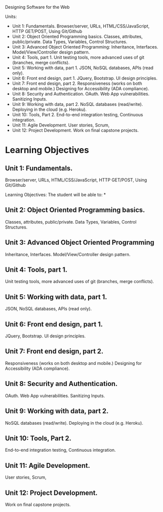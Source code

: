 
Designing Software for the Web

Units:

* Unit 1: Fundamentals.  Browser/server, URLs, HTML/CSS/JavaScript, HTTP GET/POST, Using Git/Github
* Unit 2: Object Oriented Programming basics.  Classes, attributes, public/private.   Data Types, Variables, Control Structures.
* Unit 3: Advanced Object Oriented Programming: Inheritance, Interfaces.   Model/View/Controller design pattern.
* Unit 4: Tools, part 1.  Unit testing tools, more advanced uses of git (branches, merge conflicts).
* Unit 5: Working with data, part 1.  JSON, NoSQL databases, APIs (read only).
* Unit 6: Front end design, part 1.   JQuery, Bootstrap.  UI design principles.  
* Unit 7: Front end design, part 2.   Responsiveness (works on both desktop and mobile.) Designing for Accessibility (ADA compliance).
* Unit 8: Security and Authentication.  OAuth.  Web App vulnerabilities.  Sanitizing Inputs.
* Unit 9: Working with data, part 2.   NoSQL databases (read/write). Deploying in the cloud (e.g. Heroku).
* Unit 10: Tools, Part 2.   End-to-end integration testing, Continuous integration.
* Unit 11: Agile Development.    User stories, Scrum, 
* Unit 12: Project Development.  Work on final capstone projects.


# Learning Objectives

## Unit 1: Fundamentals.  

Browser/server, URLs, HTML/CSS/JavaScript, HTTP GET/POST, Using Git/Github

Learning Objectives: The student will be able to:
*

## Unit 2: Object Oriented Programming basics.  

Classes, attributes, public/private.   Data Types, Variables, Control Structures.

## Unit 3: Advanced Object Oriented Programming

Inheritance, Interfaces.   Model/View/Controller design pattern.

## Unit 4: Tools, part 1.  

Unit testing tools, more advanced uses of git (branches, merge conflicts).

## Unit 5: Working with data, part 1.  

JSON, NoSQL databases, APIs (read only).

## Unit 6: Front end design, part 1.   

JQuery, Bootstrap.  UI design principles.  

## Unit 7: Front end design, part 2.   

Responsiveness (works on both desktop and mobile.) Designing for Accessibility (ADA compliance).

## Unit 8: Security and Authentication.  

OAuth.  Web App vulnerabilities.  Sanitizing Inputs.

## Unit 9: Working with data, part 2.   

NoSQL databases (read/write). Deploying in the cloud (e.g. Heroku).

## Unit 10: Tools, Part 2.   

End-to-end integration testing, Continuous integration.

## Unit 11: Agile Development.    

User stories, Scrum, 

## Unit 12: Project Development. 

Work on final capstone projects.
